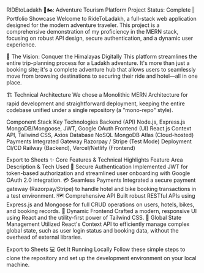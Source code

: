 RIDEtoLadakh 🌄🏍️: Adventure Tourism Platform
Project Status: Complete | Portfolio Showcase
Welcome to RideToLadakh, a full-stack web application designed for the modern adventure traveler. This project is a comprehensive demonstration of my proficiency in the MERN stack, focusing on robust API design, secure authentication, and a dynamic user experience.

🚀 The Vision: Conquer the Himalayas Digitally
This platform streamlines the entire trip-planning process for a Ladakh adventure. It's more than just a booking site; it's a complete adventure hub that allows users to seamlessly move from browsing destinations to securing their ride and hotel—all in one place.

🏗️ Technical Architecture
We chose a Monolithic MERN Architecture for rapid development and straightforward deployment, keeping the entire codebase unified under a single repository (a "mono-repo" style).

Component	Stack	Key Technologies
Backend (API)	Node.js, Express.js	MongoDB/Mongoose, JWT, Google OAuth
Frontend (UI)	React.js	Context API, Tailwind CSS, Axios
Database	NoSQL	MongoDB Atlas (Cloud-hosted)
Payments	Integrated Gateway	Razorpay / Stripe (Test Mode)
Deployment	CI/CD	Railway (Backend), Vercel/Netlify (Frontend)

Export to Sheets
✨ Core Features & Technical Highlights
Feature Area	Description & Tech Used
🔐 Secure Authentication	Implemented JWT for token-based authorization and streamlined user onboarding with Google OAuth 2.0 integration.
💳 Seamless Payments	Integrated a secure payment gateway (Razorpay/Stripe) to handle hotel and bike booking transactions in a test environment.
🗺️ Comprehensive API	Built robust RESTful APIs using Express.js and Mongoose for full CRUD operations on users, hotels, bikes, and booking records.
🎨 Dynamic Frontend	Crafted a modern, responsive UI using React and the utility-first power of Tailwind CSS.
🔄 Global State Management	Utilized React's Context API to efficiently manage complex global state, such as user login status and booking data, without the overhead of external libraries.

Export to Sheets
💻 Get It Running Locally
Follow these simple steps to clone the repository and set up the development environment on your local machine.

